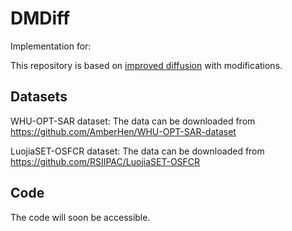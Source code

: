 # DMDiff

Implementation for: 

This repository is based on [improved diffusion](https://github.com/openai/improved-diffusion) with modifications.


## Datasets

WHU-OPT-SAR dataset: The data can be downloaded from https://github.com/AmberHen/WHU-OPT-SAR-dataset

LuojiaSET-OSFCR dataset: The data can be downloaded from https://github.com/RSIIPAC/LuojiaSET-OSFCR



## Code

The code will soon be accessible.
